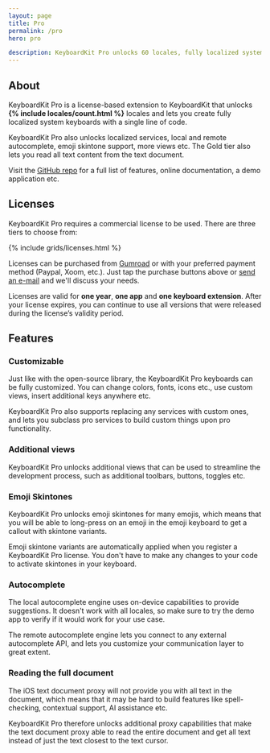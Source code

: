 ```yaml
---
layout: page
title: Pro
permalink: /pro
hero: pro

description: KeyboardKit Pro unlocks 60 locales, fully localized system keyboards, emoji skintones, local and remote autocomplete, full document proxy utils etc.
---
```



## About

KeyboardKit Pro is a license-based extension to KeyboardKit that unlocks **{% include locales/count.html %}** locales and lets you create fully localized system keyboards with a single line of code.

KeyboardKit Pro also unlocks localized services, local and remote autocomplete, emoji skintone support, more views etc. The Gold tier also lets you read all text content from the text document. 

Visit the [GitHub repo]({{site.github_url_pro}}) for a full list of features, online documentation, a demo application etc.


## Licenses

KeyboardKit Pro requires a commercial license to be used. There are three tiers to choose from:

{% include grids/licenses.html %}

Licenses can be purchased from [Gumroad]({{site.gumroad_url}}) or with your preferred payment method (Paypal, Xoom, etc.). Just tap the purchase buttons above or [send an e-mail](mailto:{{site.email}}?subject=KeyboardKit%20Pro%20License) and we'll discuss your needs.

Licenses are valid for **one year**, **one app** and **one keyboard extension**. After your license expires, you can continue to use all versions that were released during the license’s validity period.


## Features

### Customizable

Just like with the open-source library, the KeyboardKit Pro keyboards can be fully customized. You can change colors, fonts, icons etc., use custom views, insert additional keys anywhere etc.

KeyboardKit Pro also supports replacing any services with custom ones, and lets you subclass pro services to build custom things upon pro functionality.


### Additional views

KeyboardKit Pro unlocks additional views that can be used to streamline the development process, such as additional toolbars, buttons, toggles etc.


### Emoji Skintones

KeyboardKit Pro unlocks emoji skintones for many emojis, which means that you will be able to long-press on an emoji in the emoji keyboard to get a callout with skintone variants.

Emoji skintone variants are automatically applied when you register a KeyboardKit Pro license. You don't have to make any changes to your code to activate skintones in your keyboard.


### Autocomplete

The local autocomplete engine uses on-device capabilities to provide suggestions. It doesn't work with all locales, so make sure to try the demo app to verify if it would work for your use case.

The remote autocomplete engine lets you connect to any external autocomplete API, and lets you customize your communication layer to great extent.


### Reading the full document

The iOS text document proxy will not provide you with all text in the document, which means that it may be hard to build features like spell-checking, contextual support, AI assistance etc.

KeyboardKit Pro therefore unlocks additional proxy capabilities that make the text document proxy able to read the entire document and get all text instead of just the text closest to the text cursor.